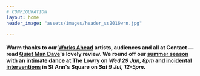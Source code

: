 ```yaml
---
# CONFIGURATION
layout: home
header_image: "assets/images/header_ss2016wrn.jpg"

---
```

#### Warm thanks to our [Works Ahead](/current/2016-worksahead) artists, audiences and all at Contact — read <a href="http://quietmandave.co.uk/2016/06/works-ahead" target="_blank">Quiet Man Dave</a>'s lovely review. We round off our [summer season](/current/2016-springsummer) with an [intimate dance](/current/2016-springsummer/igorandmoreno) at The Lowry on *Wed 29 Jun, 8pm* and [incidental interventions](/current/2016-hazard) in St Ann's Square on *Sat 9 Jul, 12-5pm*.
